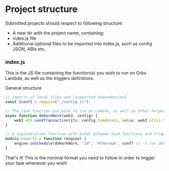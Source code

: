 # Project structure

Submitted projects should respect to following structure:

* A new dir with the project name, containing:
* index.js file
* Additional optional files to be imported into index.js, such as config JSON, ABIs etc.

### index.js
This is the JS file containing the function(s) you wish to run on Orbs Lambda, as well as the triggers definitions.

General structure

```js
// imports of local files and [supported dependencies]
const {conf} = require("./config.js");

// The task function you wish to run on Lambda, as well as other helper functions you wish to implement.
async function doHarkWork(web3, config) {
    web3.eth.sendTransaction({to: config.toAddress, value: web3.utils.toWei("1", "ether")} )
}

// A registeration function with binds between task functions and triggers
module.exports = function (engine) {
    engine.onSchedule(doHarkWork, "1d", 'ethereum', conf) // -> run doHarkWork every day on Ethereum network, with "conf" as configuration
}
```
That's it! This is the minimal format you need to follow in order to trigger your task whenever you wish!
